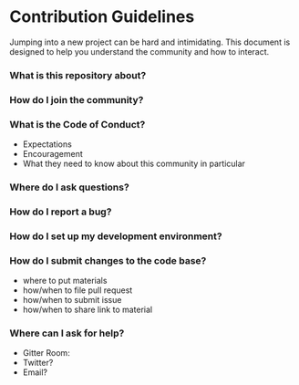 # Contribution Guidelines

Jumping into a new project can be hard and intimidating. This document is designed to help you understand the community and how to interact.

### What is this repository about?

### How do I join the community?

### What is the Code of Conduct?
- Expectations
- Encouragement
- What they need to know about this community in particular

### Where do I ask questions?

### How do I report a bug?

### How do I set up my development environment?

### How do I submit changes to the code base?
- where to put materials
- how/when to file pull request
- how/when to submit issue
- how/when to share link to material

### Where can I ask for help? 
- Gitter Room:
- Twitter?
- Email?

